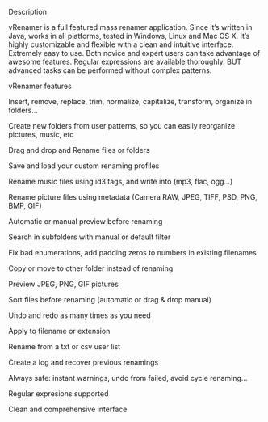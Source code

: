 Description

vRenamer is a full featured mass renamer application.
Since it’s written in Java, works in all platforms, tested in Windows, Linux and Mac OS X.
It’s highly customizable and flexible with a clean and intuitive interface.
Extremely easy to use.
Both novice and expert users can take advantage of awesome features.
Regular expressions are available thoroughly. BUT advanced tasks can be performed without complex patterns.

vRenamer features

Insert, remove, replace, trim, normalize, capitalize, transform, organize in folders…

Create new folders from user patterns, so you can easily reorganize pictures, music, etc

Drag and drop and Rename files or folders

Save and load your custom renaming profiles

Rename music files using id3 tags, and write into (mp3, flac, ogg…)

Rename picture files using metadata (Camera RAW, JPEG, TIFF, PSD, PNG, BMP, GIF)

Automatic or manual preview before renaming

Search in subfolders with manual or default filter

Fix bad enumerations, add padding zeros to numbers in existing filenames

Copy or move to other folder instead of renaming

Preview JPEG, PNG, GIF pictures

Sort files before renaming (automatic or drag & drop manual)

Undo and redo as many times as you need

Apply to filename or extension

Rename from a txt or csv user list

Create a log and recover previous renamings

Always safe: instant warnings, undo from failed, avoid cycle renaming…

Regular expresions supported

Clean and comprehensive interface
